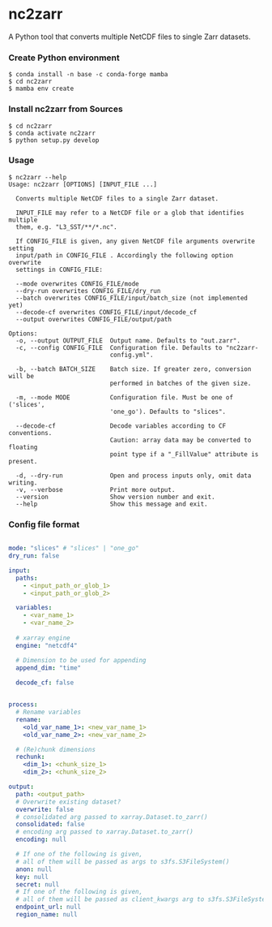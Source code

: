 # nc2zarr

A Python tool that converts multiple NetCDF files to single Zarr datasets.

### Create Python environment

    $ conda install -n base -c conda-forge mamba
    $ cd nc2zarr
    $ mamba env create
    
### Install nc2zarr from Sources 

    $ cd nc2zarr
    $ conda activate nc2zarr
    $ python setup.py develop

### Usage

    $ nc2zarr --help
    Usage: nc2zarr [OPTIONS] [INPUT_FILE ...]
    
      Converts multiple NetCDF files to a single Zarr dataset.
    
      INPUT_FILE may refer to a NetCDF file or a glob that identifies multiple
      them, e.g. "L3_SST/**/*.nc".
    
      If CONFIG_FILE is given, any given NetCDF file arguments overwrite setting
      input/path in CONFIG_FILE . Accordingly the following option overwrite
      settings in CONFIG_FILE:
    
      --mode overwrites CONFIG_FILE/mode
      --dry-run overwrites CONFIG_FILE/dry_run
      --batch overwrites CONFIG_FILE/input/batch_size (not implemented yet)
      --decode-cf overwrites CONFIG_FILE/input/decode_cf
      --output overwrites CONFIG_FILE/output/path
    
    Options:
      -o, --output OUTPUT_FILE  Output name. Defaults to "out.zarr".
      -c, --config CONFIG_FILE  Configuration file. Defaults to "nc2zarr-
                                config.yml".
    
      -b, --batch BATCH_SIZE    Batch size. If greater zero, conversion will be
                                performed in batches of the given size.
    
      -m, --mode MODE           Configuration file. Must be one of ('slices',
                                'one_go'). Defaults to "slices".
    
      --decode-cf               Decode variables according to CF conventions.
                                Caution: array data may be converted to floating
                                point type if a "_FillValue" attribute is present.
    
      -d, --dry-run             Open and process inputs only, omit data writing.
      -v, --verbose             Print more output.
      --version                 Show version number and exit.
      --help                    Show this message and exit.


### Config file format

```yaml

mode: "slices" # "slices" | "one_go"
dry_run: false

input:
  paths: 
    - <input_path_or_glob_1>
    - <input_path_or_glob_2>

  variables:
    - <var_name_1>
    - <var_name_2>
  
  # xarray engine 
  engine: "netcdf4"

  # Dimension to be used for appending 
  append_dim: "time"
  
  decode_cf: false


process:
  # Rename variables
  rename:
    <old_var_name_1>: <new_var_name_1>
    <old_var_name_2>: <new_var_name_2>

  # (Re)chunk dimensions
  rechunk:
    <dim_1>: <chunk_size_1>
    <dim_2>: <chunk_size_2>

output:
  path: <output_path>
  # Overwrite existing dataset?
  overwrite: false
  # consolidated arg passed to xarray.Dataset.to_zarr()
  consolidated: false
  # encoding arg passed to xarray.Dataset.to_zarr()
  encoding: null

  # If one of the following is given, 
  # all of them will be passed as args to s3fs.S3FileSystem()
  anon: null
  key: null
  secret: null
  # If one of the following is given, 
  # all of them will be passed as client_kwargs arg to s3fs.S3FileSystem()
  endpoint_url: null
  region_name: null

```